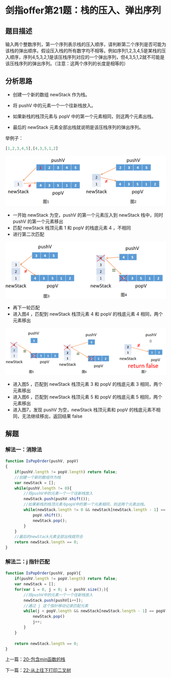 # 剑指offer第21题：栈的压入、弹出序列



## 题目描述

输入两个整数序列，第一个序列表示栈的压入顺序，请判断第二个序列是否可能为该栈的弹出顺序。假设压入栈的所有数字均不相等。例如序列1,2,3,4,5是某栈的压入顺序，序列4,5,3,2,1是该压栈序列对应的一个弹出序列，但4,3,5,1,2就不可能是该压栈序列的弹出序列。（注意：这两个序列的长度是相等的）



## 分析思路

- 创建一个新的数组 newStack 作为栈。

- 将 pushV 中的元素一个一个往新栈放入。

- 如果新栈的栈顶元素与 popV 中的第一个元素相同，则这两个元素出栈。

- 最后的 newStack 元素全部出栈就说明是该压栈序列的弹出序列。

举例子：

```javascript
[1,2,3,4,5],[4,3,5,1,2]
```



![1](images/image-20200214101323030.png)

- 一开始 newStack 为空，pushV 的第一个元素压入到 newStack 栈中，同时 pushV 的第一个元素移出
- 匹配 newStack 栈顶元素 1 和 popV 的栈底元素 4 ，不相同
- 进行第二次匹配

![2](images/image-20200214101440342.png)

- 再下一轮匹配
- 进入图4 ，匹配到 newStack 栈顶元素 4 和 popV 的栈底元素 4 相同，两个元素移出

![3](images/image-20200214101532448.png)

- 进入图5 ，匹配到 newStack 栈顶元素 3 和 popV 的栈底元素 3 相同，两个元素移出
- 进入图6 ，匹配到 newStack 栈顶元素 5 和 popV 的栈底元素 5 相同，两个元素移出
- 进入图7，发现 pushV 为空，newStack 栈顶元素和 popV 的栈底元素不相同，无法继续移出，返回结果 false



## 解题

### 解法一：消除法

```javascript
function IsPopOrder(pushV, popV)
{
    if(pushV.length != popV.length) return false;
    //创建一个新的数组作为栈
    var newStack = [];
    while(pushV.length != 0){
        //将pushV中的元素一个一个往新栈放入
        newStack.push(pushV.shift());
        //如果新栈的栈顶元素与popV中的第一个元素相同，则这两个元素出栈。
        while(newStack.length != 0 && newStack[newStack.length - 1] == popV[0]){
            popV.shift();
            newStack.pop();
        }
    }
    //最后的newStack元素全部出栈就符合
    return newStack.length == 0;
}
```



### 解法二：j 指针匹配

```javascript
function IsPopOrder(pushV, popV){
    if(pushV.length != popV.length) return false;
    var newStack = [];
    for(var i = 0, j = 0; i < pushV.size();){
        //将pushV中的元素一个一个往新栈放入
        newStack.push(pushV[i++]);
        //通过 j 这个指针移动记录匹配元素
        while(j < popV.length && newStack[newStack.length - 1] == popV[j]){
            newStack.pop()
            j++;
        }
    }
    
    return newStack.length == 0;
}
```

上一篇：[20-包含min函数的栈](../20-包含min函数的栈/)

下一篇：[22-从上往下打印二叉树](../22-从上往下打印二叉树/)